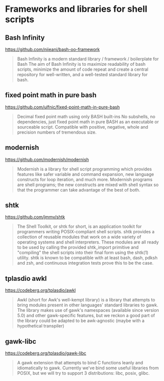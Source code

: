 # Frameworks and libraries for shell scripts

## Bash Infinity

https://github.com/niieani/bash-oo-framework

> Bash Infinity is a modern standard library / framework / boilerplate for Bash
> The aim of Bash Infinity is to maximize readability of bash scripts, minimize the amount of code repeat and create a central repository for well-written, and a well-tested standard library for bash.

## fixed point math in pure bash

https://github.com/ulfnic/fixed-point-math-in-pure-bash

> Decimal fixed point math using only BASH built-ins
> No subshells, no dependencies, just fixed point math in pure BASH as an executable or sourceable script.
> Compatible with positive, negative, whole and precision numbers of tremendous size.

## modernish

https://github.com/modernish/modernish

> Modernish is a library for shell script programming which provides features like safer variable and command expansion, new language constructs for loop iteration, and much more. Modernish programs are shell programs; the new constructs are mixed with shell syntax so that the programmer can take advantage of the best of both.

## shtk

https://github.com/jmmv/shtk

> The Shell Toolkit, or shtk for short, is an application toolkit for programmers writing POSIX-compliant shell scripts. shtk provides a collection of reusable modules that work on a wide variety of operating systems and shell interpreters. These modules are all ready to be used by calling the provided shtk_import primitive and "compiling" the shell scripts into their final form using the shtk(1) utility. shtk is known to be compatible with at least bash, dash, pdksh and zsh, and continuous integration tests prove this to be the case.

## tplasdio awkl

https://codeberg.org/tplasdio/awkl

> Awkl (short for Awk's well-kempt library) is a library that attempts to bring modules present in other languages' standard libraries to gawk. The library makes use of gawk's namespaces (available since version 5.0) and other gawk-specific features, but we reckon a good part of the library could be adapted to be awk-agnostic (maybe with a hypothetical transpiler)

## gawk-libc

https://codeberg.org/tplasdio/gawk-libc

> A gawk extension that attempts to bind C functions leanly and idiomatically to gawk. Currently we've bind some useful libraries from POSIX, but we will try to support 3 distributions: libc, posix, glibc.
